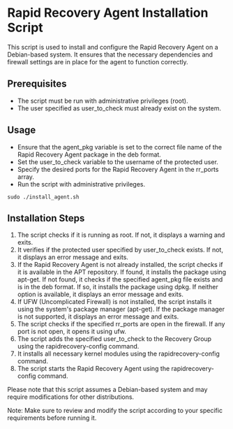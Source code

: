# Rapid Recovery Agent Installation Script

This script is used to install and configure the Rapid Recovery Agent on a Debian-based system. It ensures that the necessary dependencies and firewall settings are in place for the agent to function correctly.
## Prerequisites

- The script must be run with administrative privileges (root).
- The user specified as user_to_check must already exist on the system.

## Usage

- Ensure that the agent_pkg variable is set to the correct file name of the Rapid Recovery Agent package in the deb format.
- Set the user_to_check variable to the username of the protected user.
- Specify the desired ports for the Rapid Recovery Agent in the rr_ports array.
- Run the script with administrative privileges.

```
sudo ./install_agent.sh
```

## Installation Steps

1. The script checks if it is running as root. If not, it displays a warning and exits.
2. It verifies if the protected user specified by user_to_check exists. If not, it displays an error message and exits.
3. If the Rapid Recovery Agent is not already installed, the script checks if it is available in the APT repository. If found, it installs the package using apt-get. If not found, it checks if the specified agent_pkg file exists and is in the deb format. If so, it installs the package using dpkg. If neither option is available, it displays an error message and exits.
4. If UFW (Uncomplicated Firewall) is not installed, the script installs it using the system's package manager (apt-get). If the package manager is not supported, it displays an error message and exits.
5. The script checks if the specified rr_ports are open in the firewall. If any port is not open, it opens it using ufw.
6. The script adds the specified user_to_check to the Recovery Group using the rapidrecovery-config command.
7. It installs all necessary kernel modules using the rapidrecovery-config command.
8. The script starts the Rapid Recovery Agent using the rapidrecovery-config command.

Please note that this script assumes a Debian-based system and may require modifications for other distributions.

Note: Make sure to review and modify the script according to your specific requirements before running it.
